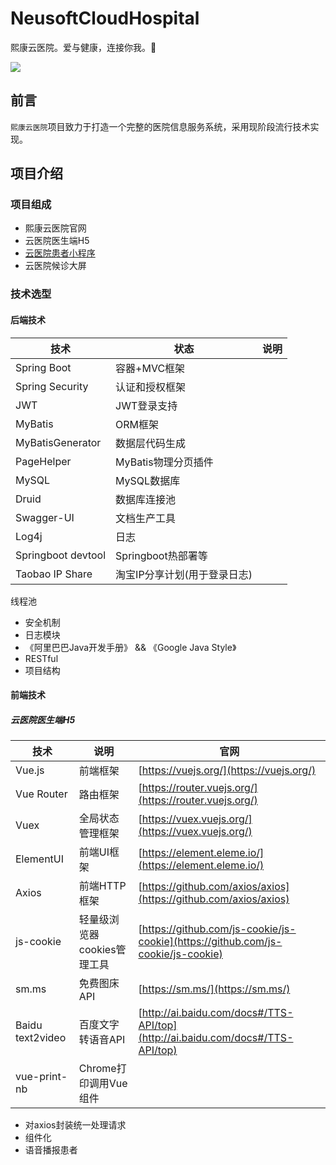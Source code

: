# NeusoftCloudHospital
熙康云医院。爱与健康，连接你我。🏥

![](http://ww3.sinaimg.cn/large/006tNc79ly1g3cckd0xxhj30i7050gm1.jpg)

## 前言
`熙康云医院`项目致力于打造一个完整的医院信息服务系统，采用现阶段流行技术实现。

## 项目介绍

### 项目组成
- 熙康云医院官网
- 云医院医生端H5
- [云医院患者小程序](http://ww3.sinaimg.cn/large/006tNc79ly1g3y5wss61aj30nw0nwjww.jpg)
- 云医院候诊大屏


### 技术选型
#### 后端技术

技术 | 状态 | 说明 |
----|----|----
Spring Boot | 容器+MVC框架 |
Spring Security | 认证和授权框架 |
JWT | JWT登录支持 |
MyBatis | ORM框架  |
MyBatisGenerator | 数据层代码生成 |
PageHelper | MyBatis物理分页插件 |
MySQL | MySQL数据库 |
Druid | 数据库连接池 |
Swagger-UI | 文档生产工具 |
Log4j  | 日志 |
Springboot devtool | Springboot热部署等 |
Taobao IP Share | 淘宝IP分享计划(用于登录日志) |
线程池

- 安全机制
- 日志模块
- 《阿里巴巴Java开发手册》 && 《Google Java Style》
- RESTful
- 项目结构

#### 前端技术
##### 云医院医生端H5
技术 | 说明 | 官网
----|----|----
Vue.js | 前端框架 | [https://vuejs.org/](https://vuejs.org/)
Vue Router | 路由框架 | [https://router.vuejs.org/](https://router.vuejs.org/)
Vuex | 全局状态管理框架 | [https://vuex.vuejs.org/](https://vuex.vuejs.org/)
ElementUI | 前端UI框架 | [https://element.eleme.io/](https://element.eleme.io/)
Axios | 前端HTTP框架 | [https://github.com/axios/axios](https://github.com/axios/axios)
js-cookie | 轻量级浏览器cookies管理工具 | [https://github.com/js-cookie/js-cookie](https://github.com/js-cookie/js-cookie)
sm.ms | 免费图床API | [https://sm.ms/](https://sm.ms/)
Baidu text2video | 百度文字转语音API | [http://ai.baidu.com/docs#/TTS-API/top](http://ai.baidu.com/docs#/TTS-API/top)
vue-print-nb | Chrome打印调用Vue组件

- 对axios封装统一处理请求
- 组件化
- 语音播报患者

